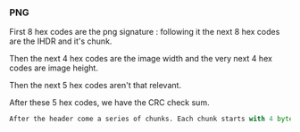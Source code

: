 ### PNG 

First 8 hex codes are the png signature : following it the next 8 hex codes are the IHDR and it's chunk.

Then the next 4 hex codes are the image width and the very next 4 hex codes are image height.

Then the next 5 hex codes aren't that relevant.

After these 5 hex codes, we have the CRC check sum.


```py
After the header come a series of chunks. Each chunk starts with 4 bytes for the length of the chunk, 4 bytes for the type, then the chunk content itself (with the length declared earlier) and 4 bytes of a checksum.
```
